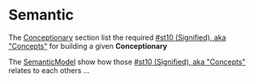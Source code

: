 Semantic
==

The <a href="https://github.com/babonet13/HelloWorld/">Conceptionary</a> section list the required <a href="https://github.com/iPlumb3r/Th3Sr1b3Pr0j3ct/blob/master/1_Semantic/Conceptionary/%23st10_Signified.md">#st10 (Signified), aka "Concepts"</a> for building a given __Conceptionary__  

The <a href="https://github.com/babonet13/HelloWorld/">SemanticModel</a> show how those <a href="https://github.com/iPlumb3r/Th3Sr1b3Pr0j3ct/blob/master/1_Semantic/Conceptionary/%23st10_Signified.md">#st10 (Signified), aka "Concepts"</a> relates to each others ...
